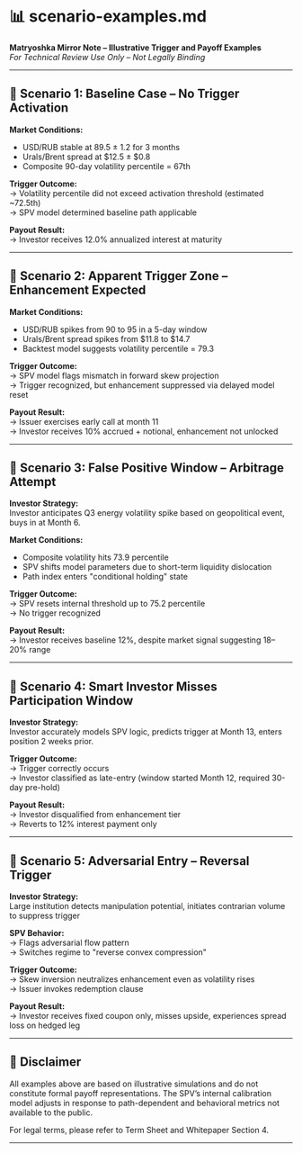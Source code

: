 # 📊 scenario-examples.md  
**Matryoshka Mirror Note – Illustrative Trigger and Payoff Examples**  
*For Technical Review Use Only – Not Legally Binding*

---

## 📘 Scenario 1: Baseline Case – No Trigger Activation

**Market Conditions:**

- USD/RUB stable at 89.5 ± 1.2 for 3 months
- Urals/Brent spread at $12.5 ± $0.8
- Composite 90-day volatility percentile = 67th

**Trigger Outcome:**  
→ Volatility percentile did not exceed activation threshold (estimated ~72.5th)  
→ SPV model determined baseline path applicable

**Payout Result:**  
→ Investor receives 12.0% annualized interest at maturity

---

## 📘 Scenario 2: Apparent Trigger Zone – Enhancement Expected

**Market Conditions:**

- USD/RUB spikes from 90 to 95 in a 5-day window
- Urals/Brent spread spikes from $11.8 to $14.7
- Backtest model suggests volatility percentile = 79.3

**Trigger Outcome:**  
→ SPV model flags mismatch in forward skew projection  
→ Trigger recognized, but enhancement suppressed via delayed model reset

**Payout Result:**  
→ Issuer exercises early call at month 11  
→ Investor receives 10% accrued + notional, enhancement not unlocked

---

## 📘 Scenario 3: False Positive Window – Arbitrage Attempt

**Investor Strategy:**  
Investor anticipates Q3 energy volatility spike based on geopolitical event, buys in at Month 6.

**Market Conditions:**

- Composite volatility hits 73.9 percentile  
- SPV shifts model parameters due to short-term liquidity dislocation  
- Path index enters "conditional holding" state

**Trigger Outcome:**  
→ SPV resets internal threshold up to 75.2 percentile  
→ No trigger recognized

**Payout Result:**  
→ Investor receives baseline 12%, despite market signal suggesting 18–20% range

---

## 📘 Scenario 4: Smart Investor Misses Participation Window

**Investor Strategy:**  
Investor accurately models SPV logic, predicts trigger at Month 13, enters position 2 weeks prior.

**Trigger Outcome:**  
→ Trigger correctly occurs  
→ Investor classified as late-entry (window started Month 12, required 30-day pre-hold)

**Payout Result:**  
→ Investor disqualified from enhancement tier  
→ Reverts to 12% interest payment only

---

## 📘 Scenario 5: Adversarial Entry – Reversal Trigger

**Investor Strategy:**  
Large institution detects manipulation potential, initiates contrarian volume to suppress trigger

**SPV Behavior:**  
→ Flags adversarial flow pattern  
→ Switches regime to "reverse convex compression"

**Trigger Outcome:**  
→ Skew inversion neutralizes enhancement even as volatility rises  
→ Issuer invokes redemption clause

**Payout Result:**  
→ Investor receives fixed coupon only, misses upside, experiences spread loss on hedged leg

---

## 📎 Disclaimer

All examples above are based on illustrative simulations and do not constitute formal payoff representations. The SPV’s internal calibration model adjusts in response to path-dependent and behavioral metrics not available to the public.

For legal terms, please refer to Term Sheet and Whitepaper Section 4.

---
